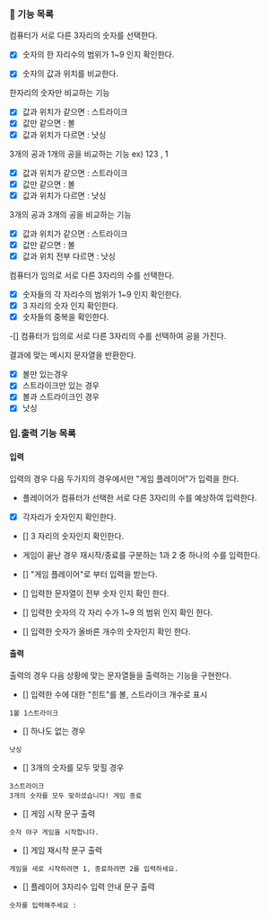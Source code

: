 ### 🚀 기능 목록

컴퓨터가 서로 다른 3자리의 숫자를 선택한다.

- [x] 숫자의 한 자리수의 범위가 1~9 인지 확인한다.

- [x] 숫자의 값과 위치를 비교한다.

한자리의 숫자만 비교하는 기능

- [x] 값과 위치가 같으면 : 스트라이크
- [x] 값만 같으면  : 볼
- [x] 값과 위치가 다르면 : 낫싱

3개의 공과 1개의 공을 비교하는 기능
ex) 123 ,  1
- [x] 값과 위치가 같으면 : 스트라이크
- [x] 값만 같으면  : 볼
- [x] 값과 위치가 다르면 : 낫싱

3개의 공과 3개의 공을 비교하는 기능
- [x] 값과 위치가 같으면 : 스트라이크
- [x] 값만 같으면  : 볼
- [x] 값과 위치 전부 다르면 : 낫싱

컴퓨터가 임의로 서로 다른 3자리의 수를 선택한다.
- [x] 숫자들의 각 자리수의 범위가 1~9 인지 확인한다.
- [x] 3 자리의 숫자 인지 확인한다.
- [x] 숫자들의 중복을 확인한다.

-[] 컴퓨터가 임의로 서로 다른 3자리의 수를 선택하여 공을 가진다.

결과에 맞는 메시지 문자열을 반환한다.
- [x] 볼만 있는경우
- [x] 스트라이크만 있는 경우
- [x] 볼과 스트라이크인 경우
- [x] 낫싱

### 입.출력 기능 목록

#### 입력

 입력의 경우 다음 두가지의 경우에서만 "게임 플레이어"가 입력을 한다.

-  플레이어가 컴퓨터가 선택한 서로 다른 3자리의 수를 예상하여 입력한다.
- [x] 각자리가 숫자인지 확인한다.
- [] 3 자리의 숫자인지 확인한다.
- 게임이 끝난 경우 재시작/종료를 구분하는 1과 2 중 하나의 수를 입력한다.

- [] "게임 플레이어"로 부터 입력을 받는다.
- [] 입력한 문자열이 전부 숫자 인지 확인 한다.
- [] 입력한 숫자의 각 자리 수가 1~9 의 범위 인지 확인 한다.
- [] 입력한 숫자가 올바른 개수의 숫자인지 확인 한다.

#### 출력

 출력의 경우 다음 상황에 맞는 문자열들을 출력하는 기능을 구현한다.

- [] 입력한 수에 대한 "힌트"를 볼, 스트라이크 개수로 표시

```
1볼 1스트라이크
```

- [] 하나도 없는 경우

```
낫싱
```

- [] 3개의 숫자를 모두 맞힐 경우

```
3스트라이크
3개의 숫자를 모두 맞히셨습니다! 게임 종료
```

- [] 게임 시작 문구 출력

```
숫자 야구 게임을 시작합니다.
``` 

- [] 게임 재시작 문구 출력
```
게임을 새로 시작하려면 1, 종료하려면 2를 입력하세요.
``` 

- [] 플레이어 3자리수 입력 안내 문구 출력
```
숫자를 입력해주세요 :
```
